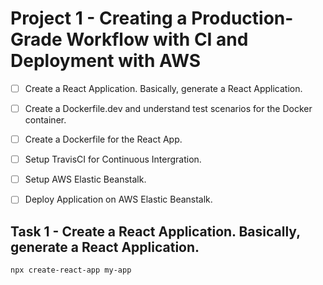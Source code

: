 # Project 1 - Creating a Production-Grade Workflow with CI and Deployment with AWS
- [ ] Create a React Application. Basically, generate a React Application.
- [ ] Create a Dockerfile.dev and understand test scenarios for the Docker container.
- [ ] Create a Dockerfile for the React App.
- [ ] Setup TravisCI for Continuous Intergration.
- [ ] Setup AWS Elastic Beanstalk.
- [ ] Deploy Application on AWS Elastic Beanstalk.


## Task 1 - Create a React Application. Basically, generate a React Application.

```
npx create-react-app my-app
```